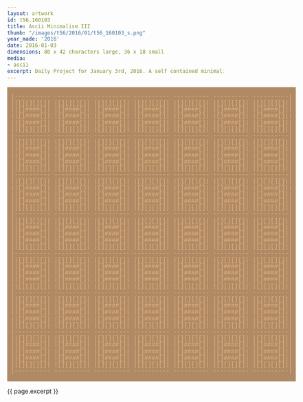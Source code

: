 ```yaml
---
layout: artwork
id: t56.160103
title: Ascii Minimalism III
thumb: "/images/t56/2016/01/t56_160103_s.png"
year_made: '2016'
date: 2016-01-03
dimensions: 80 x 42 characters large, 36 x 18 small
media:
- ascii
excerpt: Daily Project for January 3rd, 2016. A self contained minimalist ascii artwork. Fonts and css styles are allowed and included on page. Adapts to mobile and laptop breakpoints.
---
```


<style>
    pre {
        background-color: #AF8A64;
        color: #E7B684;
        font-family: "Courier New",Courier,"Lucida Sans Typewriter","Lucida Typewriter",monospace;
        font-size: .875rem;
        line-height: .95rem;
        padding: 0;
    }

    @media screen and (max-width: 600px) {
      .ascii-large {
        display: none;
      }
      pre {
        width: 18rem;
        padding: .5rem 0;
      }
    }
    @media screen and (min-width: 600px){
        .ascii-small {
          display: none;
      }
      pre {
        width: 42rem;
      }
    }
</style>

<pre class="ascii-large">

 |---------- ---------- ---------- ---------- ---------- ---------- ----------|
 ||[][][][]| |[][][][]| |[][][][]| |[][][][]| |[][][][]| |[][][][]| |[][][][]||
 ||[]####[]| |[]####[]| |[]####[]| |[]####[]| |[]####[]| |[]####[]| |[]####[]||
 ||[]####[]| |[]####[]| |[]####[]| |[]####[]| |[]####[]| |[]####[]| |[]####[]||
 ||[]####[]| |[]####[]| |[]####[]| |[]####[]| |[]####[]| |[]####[]| |[]####[]||
 ||[][][][]| |[][][][]| |[][][][]| |[][][][]| |[][][][]| |[][][][]| |[][][][]||
 |---------- ---------- ---------- ---------- ---------- ---------- ----------|
 ||[][][][]| |[][][][]| |[][][][]| |[][][][]| |[][][][]| |[][][][]| |[][][][]||
 ||[]####[]| |[]####[]| |[]####[]| |[]####[]| |[]####[]| |[]####[]| |[]####[]||
 ||[]####[]| |[]####[]| |[]####[]| |[]####[]| |[]####[]| |[]####[]| |[]####[]||
 ||[]####[]| |[]####[]| |[]####[]| |[]####[]| |[]####[]| |[]####[]| |[]####[]||
 ||[][][][]| |[][][][]| |[][][][]| |[][][][]| |[][][][]| |[][][][]| |[][][][]||
 |---------- ---------- ---------- ---------- ---------- ---------- ----------|
 ||[][][][]| |[][][][]| |[][][][]| |[][][][]| |[][][][]| |[][][][]| |[][][][]||
 ||[]####[]| |[]####[]| |[]####[]| |[]####[]| |[]####[]| |[]####[]| |[]####[]||
 ||[]####[]| |[]####[]| |[]####[]| |[]####[]| |[]####[]| |[]####[]| |[]####[]||
 ||[]####[]| |[]####[]| |[]####[]| |[]####[]| |[]####[]| |[]####[]| |[]####[]||
 ||[][][][]| |[][][][]| |[][][][]| |[][][][]| |[][][][]| |[][][][]| |[][][][]||
 |---------- ---------- ---------- ---------- ---------- ---------- ----------|
 ||[][][][]| |[][][][]| |[][][][]| |[][][][]| |[][][][]| |[][][][]| |[][][][]||
 ||[]####[]| |[]####[]| |[]####[]| |[]####[]| |[]####[]| |[]####[]| |[]####[]||
 ||[]####[]| |[]####[]| |[]####[]| |[]####[]| |[]####[]| |[]####[]| |[]####[]||
 ||[]####[]| |[]####[]| |[]####[]| |[]####[]| |[]####[]| |[]####[]| |[]####[]||
 ||[][][][]| |[][][][]| |[][][][]| |[][][][]| |[][][][]| |[][][][]| |[][][][]||
 |---------- ---------- ---------- ---------- ---------- ---------- ----------|
 ||[][][][]| |[][][][]| |[][][][]| |[][][][]| |[][][][]| |[][][][]| |[][][][]||
 ||[]####[]| |[]####[]| |[]####[]| |[]####[]| |[]####[]| |[]####[]| |[]####[]||
 ||[]####[]| |[]####[]| |[]####[]| |[]####[]| |[]####[]| |[]####[]| |[]####[]||
 ||[]####[]| |[]####[]| |[]####[]| |[]####[]| |[]####[]| |[]####[]| |[]####[]||
 ||[][][][]| |[][][][]| |[][][][]| |[][][][]| |[][][][]| |[][][][]| |[][][][]||
 |---------- ---------- ---------- ---------- ---------- ---------- ----------|
 ||[][][][]| |[][][][]| |[][][][]| |[][][][]| |[][][][]| |[][][][]| |[][][][]||
 ||[]####[]| |[]####[]| |[]####[]| |[]####[]| |[]####[]| |[]####[]| |[]####[]||
 ||[]####[]| |[]####[]| |[]####[]| |[]####[]| |[]####[]| |[]####[]| |[]####[]||
 ||[]####[]| |[]####[]| |[]####[]| |[]####[]| |[]####[]| |[]####[]| |[]####[]||
 ||[][][][]| |[][][][]| |[][][][]| |[][][][]| |[][][][]| |[][][][]| |[][][][]||
 |---------- ---------- ---------- ---------- ---------- ---------- ----------|
 ||[][][][]| |[][][][]| |[][][][]| |[][][][]| |[][][][]| |[][][][]| |[][][][]||
 ||[]####[]| |[]####[]| |[]####[]| |[]####[]| |[]####[]| |[]####[]| |[]####[]||
 ||[]####[]| |[]####[]| |[]####[]| |[]####[]| |[]####[]| |[]####[]| |[]####[]||
 ||[]####[]| |[]####[]| |[]####[]| |[]####[]| |[]####[]| |[]####[]| |[]####[]||
 ||[][][][]| |[][][][]| |[][][][]| |[][][][]| |[][][][]| |[][][][]| |[][][][]||
 |---------- ---------- ---------- ---------- ---------- ---------- ----------|

</pre>

<pre class="ascii-small">
|---------- ---------- ----------|
||[][][][]| |[][][][]| |[][][][]||
||[]####[]| |[]####[]| |[]####[]||
||[]####[]| |[]####[]| |[]####[]||
||[]####[]| |[]####[]| |[]####[]||
||[][][][]| |[][][][]| |[][][][]||
|---------- ---------- ----------|
||[][][][]| |[][][][]| |[][][][]||
||[]####[]| |[]####[]| |[]####[]||
||[]####[]| |[]####[]| |[]####[]||
||[]####[]| |[]####[]| |[]####[]||
||[][][][]| |[][][][]| |[][][][]||
|---------- ---------- ----------|
||[][][][]| |[][][][]| |[][][][]||
||[]####[]| |[]####[]| |[]####[]||
||[]####[]| |[]####[]| |[]####[]||
||[]####[]| |[]####[]| |[]####[]||
||[][][][]| |[][][][]| |[][][][]||
|---------- ---------- ----------|
</pre>

{{ page.excerpt }}
